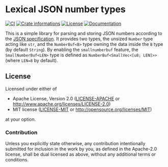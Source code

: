 # Lexical JSON number types

[![CI](https://github.com/timothee-haudebourg/json-number/workflows/CI/badge.svg)](https://github.com/timothee-haudebourg/json-number/actions)
[![Crate informations](https://img.shields.io/crates/v/json-number.svg?style=flat-square)](https://crates.io/crates/json-number)
[![License](https://img.shields.io/crates/l/json-number.svg?style=flat-square)](https://github.com/timothee-haudebourg/json-number#license)
[![Documentation](https://img.shields.io/badge/docs-latest-blue.svg?style=flat-square)](https://docs.rs/json-number)

<!-- cargo-rdme start -->

This is a simple library for parsing and storing JSON numbers according
to the [JSON specification](https://www.json.org/json-en.html).
It provides two types, the unsized `Number` type acting like `str`,
and the `NumberBuf<B>` type owning the data inside the `B` type
(by default `String`).
By enabling the `smallnumberbuf` feature, the `SmallNumberBuf<LEN>` type is
defined as `NumberBuf<SmallVec<[u8; LEN]>>` (where `LEN=8` by default).

<!-- cargo-rdme end -->

## License

Licensed under either of

 * Apache License, Version 2.0 ([LICENSE-APACHE](LICENSE-APACHE) or http://www.apache.org/licenses/LICENSE-2.0)
 * MIT license ([LICENSE-MIT](LICENSE-MIT) or http://opensource.org/licenses/MIT)

at your option.

### Contribution

Unless you explicitly state otherwise, any contribution intentionally submitted
for inclusion in the work by you, as defined in the Apache-2.0 license, shall be dual licensed as above, without any
additional terms or conditions.

